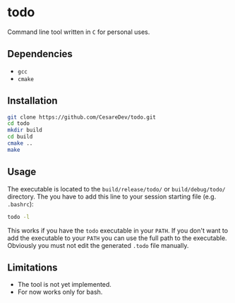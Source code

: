 # todo

Command line tool written in `C` for personal uses.

## Dependencies

- `gcc`
- `cmake`

## Installation

```bash
git clone https://github.com/CesareDev/todo.git
cd todo
mkdir build
cd build
cmake ..
make
```

## Usage

The executable is located to the `build/release/todo/` or `build/debug/todo/` directory. The you have to add this line to your session starting file (e.g. `.bashrc`):

```bash
todo -l
```

This works if you have the `todo` executable in your `PATH`. If you don't want to add the executable to your `PATH` you can use the full path to the executable. Obviously you must not edit the generated `.todo` file manually.

## Limitations

- The tool is not yet implemented.
- For now works only for bash.
